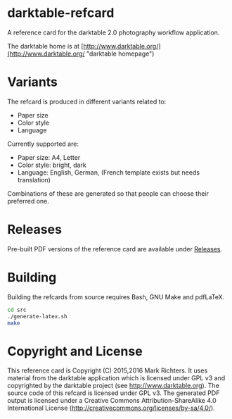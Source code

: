 # darktable-refcard
A reference card for the darktable 2.0 photography workflow application.

The darktable home is at [http://www.darktable.org/](http://www.darktable.org/ "darktable homepage")

# Variants

The refcard is produced in different variants related to:

* Paper size
* Color style
* Language

Currently supported are:

* Paper size: A4, Letter
* Color style: bright, dark
* Language: English, German, (French template exists but needs translation)

Combinations of these are generated so that people can choose their preferred one.

# Releases

Pre-built PDF versions of the reference card are available under [Releases](https://github.com/x9foo/darktable-refcard/releases).

# Building

Building the refcards from source requires Bash, GNU Make and pdfLaTeX.


```bash
cd src
./generate-latex.sh
make
```

# Copyright and License

This reference card is Copyright (C) 2015,2016 Mark Richters. It uses material from the darktable application which is licensed under GPL v3 and copyrighted by the darktable project (see http://www.darktable.org). The source code of this refcard is licensed under GPL v3. The generated PDF output is licensed under a Creative Commons Attribution-ShareAlike 4.0 International License (http://creativecommons.org/licenses/by-sa/4.0/).
